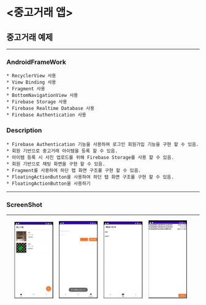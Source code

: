 # <중고거래 앱>
  
## 중고거래 예제

-----

### AndroidFrameWork
    * RecyclerView 사용
    * View Binding 사용
    * Fragment 사용
    * BottomNavigationView 사용
    * Firebase Storage 사용
    * Firebase Realtime Database 사용
    * Firebase Authentication 사용

### Description
    * Firebase Authentication 기능을 사용하여 로그인 회원가입 기능을 구현 할 수 있음.
    * 회원 기반으로 중고거래 아이템을 등록 할 수 있음.
    * 아이템 등록 시 사진 업로드를 위해 Firebase Storage를 사용 할 수 있음.
    * 회원 기반으로 채팅 화면을 구현 할 수 있음.
    * Fragment를 사용하여 하단 탭 화면 구조를 구현 할 수 있음.
    * FloatingActionButton을 사용하여 하단 탭 화면 구조를 구현 할 수 있음.
    * FloatingActionButton을 사용하기


  ---
  
### ScreenShot
---

<p align="center">
  <img src="../images/TradingActivity_Home.PNG" width="20%" alt="1.png">&nbsp;&nbsp;&nbsp;
  <img src="../images/TradingActivity_Login.PNG" width="20%" alt="1.png">&nbsp;&nbsp;&nbsp;
  <img src="../images/TradingActivity_ChatRoomList.PNG" width="20%" alt="1.png">&nbsp;&nbsp;&nbsp;
    <img src="../images/TradingActivity_ChatRoom.PNG" width="20%" alt="1.png">&nbsp;&nbsp;&nbsp;
</p>
